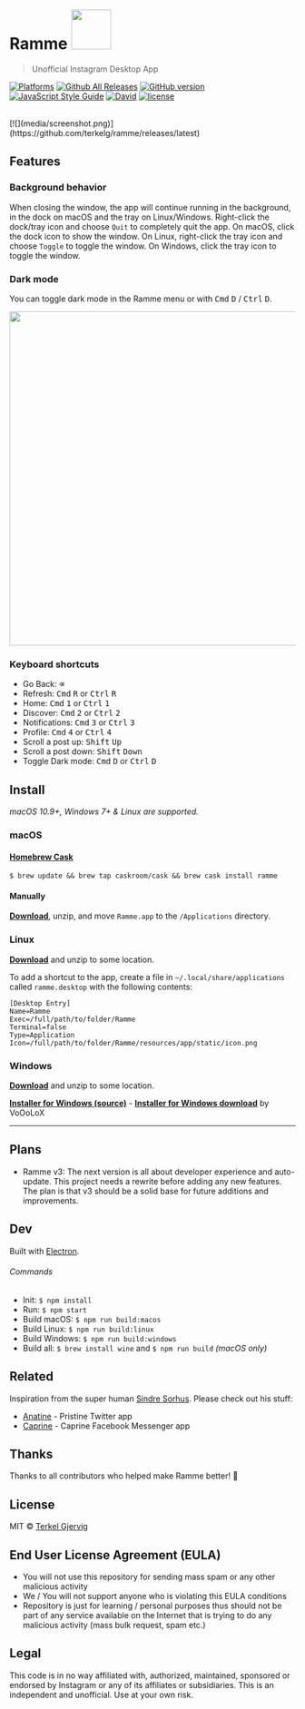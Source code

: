 # Ramme <img src="static/icon.png" width="70">

> Unofficial Instagram Desktop App

[![Platforms](https://img.shields.io/badge/platform-macOS%20%7C%20Windows%20%7C%20Linux-lightgrey.svg)](https://github.com/terkelg/ramme/releases)
[![Github All Releases](https://img.shields.io/github/downloads/terkelg/ramme/total.svg?maxAge=2592000)](https://github.com/terkelg/ramme/releases)
[![GitHub version](https://badge.fury.io/gh/terkelg%2Framme.svg)](https://badge.fury.io/gh/terkelg%2Framme)
[![JavaScript Style Guide](https://img.shields.io/badge/code%20style-standard-brightgreen.svg)](http://standardjs.com/)
[![David](https://img.shields.io/david/terkelg/ramme.svg?maxAge=2592000)]()
[![license](https://img.shields.io/github/license/mashape/apistatus.svg?maxAge=2592000)]()

<br>
[![](media/screenshot.png)](https://github.com/terkelg/ramme/releases/latest)


## Features

### Background behavior

When closing the window, the app will continue running in the background, in the dock on macOS and the tray on Linux/Windows. Right-click the dock/tray icon and choose `Quit` to completely quit the app. On macOS, click the dock icon to show the window. On Linux, right-click the tray icon and choose `Toggle` to toggle the window. On Windows, click the tray icon to toggle the window.

### Dark mode
You can toggle dark mode in the Ramme menu or with <kbd>Cmd</kbd> <kbd>D</kbd> / <kbd>Ctrl</kbd> <kbd>D</kbd>.

<img src="media/screenshot-dark.png" width="589" />

### Keyboard shortcuts
- Go Back: <kbd>⌫</kbd>
- Refresh: <kbd>Cmd</kbd> <kbd>R</kbd> or <kbd>Ctrl</kbd> <kbd>R</kbd>
- Home: <kbd>Cmd</kbd> <kbd>1</kbd> or <kbd>Ctrl</kbd> <kbd>1</kbd>
- Discover: <kbd>Cmd</kbd> <kbd>2</kbd> or <kbd>Ctrl</kbd> <kbd>2</kbd>
- Notifications: <kbd>Cmd</kbd> <kbd>3</kbd> or <kbd>Ctrl</kbd> <kbd>3</kbd>
- Profile: <kbd>Cmd</kbd> <kbd>4</kbd> or <kbd>Ctrl</kbd> <kbd>4</kbd>
- Scroll a post up: <kbd>Shift</kbd> <kbd>Up</kbd>
- Scroll a post down: <kbd>Shift</kbd> <kbd>Down</kbd>
- Toggle Dark mode: <kbd>Cmd</kbd> <kbd>D</kbd> or <kbd>Ctrl</kbd> <kbd>D</kbd>

## Install

*macOS 10.9+, Windows 7+ & Linux are supported.*

### macOS

#### [Homebrew Cask](http://caskroom.io)

```
$ brew update && brew tap caskroom/cask && brew cask install ramme
```

#### Manually

[**Download**](https://arcane-forest-77480.herokuapp.com/downloadLatest?user=terkelg&repo=ramme&file=Ramme-osx-VERSION.zip), unzip, and move `Ramme.app` to the `/Applications` directory.

### Linux

[**Download**](https://arcane-forest-77480.herokuapp.com/downloadLatest?user=terkelg&repo=ramme&file=Ramme-linux-VERSION.zip) and unzip to some location.

To add a shortcut to the app, create a file in `~/.local/share/applications` called `ramme.desktop` with the following contents:

```
[Desktop Entry]
Name=Ramme
Exec=/full/path/to/folder/Ramme
Terminal=false
Type=Application
Icon=/full/path/to/folder/Ramme/resources/app/static/icon.png
```

### Windows

[**Download**](https://arcane-forest-77480.herokuapp.com/downloadLatest?user=terkelg&repo=ramme&file=Ramme-windows-VERSION.zip) and unzip to some location.

[**Installer for Windows (source)**](https://github.com/VoOoLoX/ramme-installer-windows) - [**Installer for Windows download**](https://github.com/VoOoLoX/ramme-installer-windows/releases/download/v1.2.0/Ramme.Installer.exe) by VoOoLoX

---

## Plans
- Ramme v3: The next version is all about developer experience and auto-update. This project needs a rewrite before adding any new features. The plan is that v3 should be a solid base for future additions and improvements.

## Dev

Built with [Electron](http://electron.atom.io).

###### Commands

- Init: `$ npm install`
- Run: `$ npm start`
- Build macOS: `$ npm run build:macos`
- Build Linux: `$ npm run build:linux`
- Build Windows: `$ npm run build:windows`
- Build all: `$ brew install wine` and `$ npm run build` *(macOS only)*


## Related
Inspiration from the super human [Sindre Sorhus](https://github.com/sindresorhus).
Please check out his stuff:

- [Anatine](https://github.com/sindresorhus/anatine) - Pristine Twitter app
- [Caprine](https://github.com/sindresorhus/caprine) - Caprine Facebook Messenger app

## Thanks
Thanks to all contributors who helped make Ramme better! 🎉

## License
MIT © [Terkel Gjervig](https://terkel.com)

## End User License Agreement (EULA)
- You will not use this repository for sending mass spam or any other malicious activity
- We / You will not support anyone who is violating this EULA conditions
- Repository is just for learning / personal purposes thus should not be part of any service available on the Internet that is trying to do any malicious activity (mass bulk request, spam etc.)

## Legal
This code is in no way affiliated with, authorized, maintained, sponsored or endorsed by Instagram or any of its affiliates or subsidiaries. This is an independent and unofficial. Use at your own risk.
